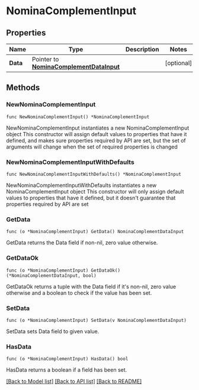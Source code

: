 # NominaComplementInput

## Properties

Name | Type | Description | Notes
------------ | ------------- | ------------- | -------------
**Data** | Pointer to [**NominaComplementDataInput**](NominaComplementDataInput.md) |  | [optional] 

## Methods

### NewNominaComplementInput

`func NewNominaComplementInput() *NominaComplementInput`

NewNominaComplementInput instantiates a new NominaComplementInput object
This constructor will assign default values to properties that have it defined,
and makes sure properties required by API are set, but the set of arguments
will change when the set of required properties is changed

### NewNominaComplementInputWithDefaults

`func NewNominaComplementInputWithDefaults() *NominaComplementInput`

NewNominaComplementInputWithDefaults instantiates a new NominaComplementInput object
This constructor will only assign default values to properties that have it defined,
but it doesn't guarantee that properties required by API are set

### GetData

`func (o *NominaComplementInput) GetData() NominaComplementDataInput`

GetData returns the Data field if non-nil, zero value otherwise.

### GetDataOk

`func (o *NominaComplementInput) GetDataOk() (*NominaComplementDataInput, bool)`

GetDataOk returns a tuple with the Data field if it's non-nil, zero value otherwise
and a boolean to check if the value has been set.

### SetData

`func (o *NominaComplementInput) SetData(v NominaComplementDataInput)`

SetData sets Data field to given value.

### HasData

`func (o *NominaComplementInput) HasData() bool`

HasData returns a boolean if a field has been set.


[[Back to Model list]](../README.md#documentation-for-models) [[Back to API list]](../README.md#documentation-for-api-endpoints) [[Back to README]](../README.md)


